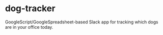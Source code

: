 # dog-tracker
GoogleScript/GoogleSpreadsheet-based Slack app for tracking which dogs are in your office today.

